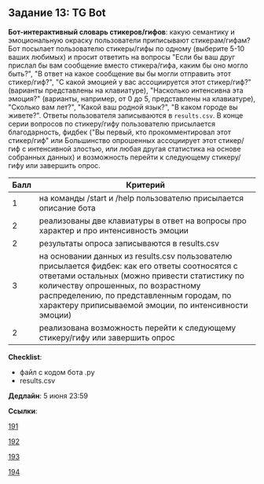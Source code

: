 ## Задание 13: TG Bot

**Бот-интерактивный словарь стикеров/гифов**: какую семантику и эмоциональную окраску пользователи приписывают стикерам/гифам? Бот посылает пользователю стикеры/гифы по одному (выберите 5-10 ваших любимых) и просит ответить на вопросы "Если бы ваш друг прислал бы вам сообщение вместо стикера/гифа, каким бы оно могло быть?", "В ответ на какое сообщение вы бы могли отправить этот стикер/гиф?", "С какой эмоцией у вас ассоциируется этот стикер/гиф?" (варианты представлены на клавиатуре), "Насколько интенсивна эта эмоция?" (варианты, например, от 0 до 5, представлены на клавиатуре), "Сколько вам лет?", "Какой ваш родной язык?", "В каком городе вы живете?". Ответы пользователя записываются в `results.csv`. В конце серии вопросов по стикеру/гифу пользователю присылается благодарность, фидбек ("Вы первый, кто прокомментировал этот стикер/гиф" или Большинство опрошенных ассоциирует этот стикер/гиф с интенсивной злостью, или любая другая статистика на основе собранных данных) и возможность перейти к следующему стикеру/гифу или завершить опрос.

|Балл|Критерий|
|----|--------|
|1|на команды /start и /help пользователю присылается описание бота|
|2|реализованы две клавиатуры в ответ на вопросы про характер и про интенсивность эмоции|
|2|результаты опроса записываются в results.csv|
|3|на основании данных из results.csv пользователю присылается фидбек: как его ответы соотносятся с ответами остальных (можно привести статистику по количеству опрошенных, по возрастному распределению, по представленным городам, по характеру приписываемой эмоции, по интенсивности эмоции)|
|2|реализована возможность перейти к следующему стикеру/гифу или завершить опрос|

**Checklist**:
- файл с кодом бота .py
- results.csv

**Дедлайн**: 
5 июня 23:59

**Ссылки**:

[191](https://classroom.github.com/a/6G-8GzZk)

[192](https://classroom.github.com/a/ZiDg812n)

[193](https://classroom.github.com/a/FyBL4vTe)

[194](https://classroom.github.com/a/2F1TZU23)
